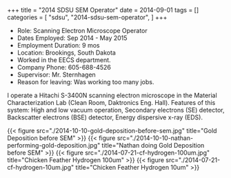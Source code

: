 +++
title = "2014 SDSU SEM Operator"
date = 2014-09-01
tags = []
categories = [
  "sdsu",
  "2014-sdsu-sem-operator",
]
+++

- Role: Scanning Electron Microscope Operator
- Dates Employed: Sep 2014 - May 2015
- Employment Duration: 9 mos
- Location: Brookings, South Dakota
- Worked in the EECS department.
- Company Phone: 605-688-4526
- Supervisor: Mr. Sternhagen
- Reason for leaving: Was working too many jobs.

I operate a Hitachi S-3400N scanning electron microscope in the Material
Characterization Lab (Clean Room, Daktronics Eng. Hall). Features of this
system: High and low vacuum operation, Secondary electrons (SE) detector,
Backscatter electrons (BSE) detector, Energy dispersive x-ray (EDS).

{{< figure src="./2014-10-10-gold-deposition-before-sem.jpg"
  title="Gold Deposition before SEM" >}}
{{< figure src="./2014-10-10-nathan-performing-gold-deposition.jpg"
  title="Nathan doing Gold Deposition before SEM" >}}
{{< figure src="./2014-07-21-cf-hydrogen-100um.jpg"
  title="Chicken Feather Hydrogen 100um" >}}
{{< figure src="./2014-07-21-cf-hydrogen-10um.jpg"
  title="Chicken Feather Hydrogen 10um" >}}
